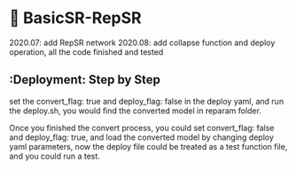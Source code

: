 # :rocket: BasicSR-RepSR

2020.07: add RepSR network
2020.08: add collapse function and deploy operation, all the code finished and tested

## :Deployment: Step by Step
set the convert_flag: true and deploy_flag: false in the deploy yaml, and run the deploy.sh, you would find the converted model in reparam folder.

Once you finished the convert process, you could set convert_flag: false and deploy_flag: true, and load the converted model by changing deploy yaml parameters, now the deploy file could be treated as a test function file, and you could run a test.